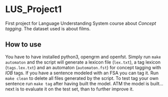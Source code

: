# LUS_Project1

First project for Language Understanding System course about *Concept tagging*.
The dataset used is about films.

## How to use

You have to have installed python3, opengrm and openfst.
Simply run `make automaton` and the script will generate a lexicon file (`lex.txt`), a tag lexicon (`tags.lex.txt`) and an automaton (`automaton.fst`) for concept tagging with _IOB_ tags. If you have a sentence modeled with an FSA you can tag it. Run `make clean` to delete all files generated by the script.
To test tag your own sentence run `make tag` after having built the model.
ATM the model is built... next is to evaluate it on the test set, than to further improve it.
